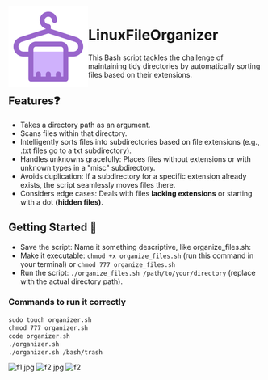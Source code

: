 
<img src="images/logo.svg" align="left" />

# LinuxFileOrganizer 

This Bash script tackles the challenge of maintaining tidy directories by automatically sorting files based on their extensions.
## Features❓
- Takes a directory path as an argument.
- Scans files within that directory.
- Intelligently sorts files into subdirectories based on file extensions (e.g., .txt files go to a txt subdirectory).
- Handles unknowns gracefully: Places files without extensions or with unknown types in a "misc" subdirectory.
- Avoids duplication: If a subdirectory for a specific extension already exists, the script seamlessly moves files there.
- Considers edge cases: Deals with files **lacking extensions** or starting with a dot **(hidden files)**.

## Getting Started 🚀
- Save the script: Name it something descriptive, like organize_files.sh: 
- Make it executable: `chmod +x organize_files.sh` (run this command in your terminal) or `chmod 777 organize_files.sh`
- Run the script: `./organize_files.sh /path/to/your/directory` (replace with the actual directory path).
### Commands to run it correctly
```shell
sudo touch organizer.sh
chmod 777 organizer.sh
code organizer.sh
./organizer.sh
./organizer.sh /bash/trash
```
![f1 jpg](https://github.com/Reemaa828/LinuxFileOrganizer/assets/112731236/b0c54284-0193-4fcd-ad50-28ffcc3cffcb)
![f2 jpg](https://github.com/Reemaa828/LinuxFileOrganizer/assets/112731236/2dc1e07e-049c-49d9-a41f-8384b28179c3)
![f2](https://github.com/Reemaa828/LinuxFileOrganizer/assets/112731236/9ba3b1e1-6824-40bb-bf68-9e6cbac838cf)
